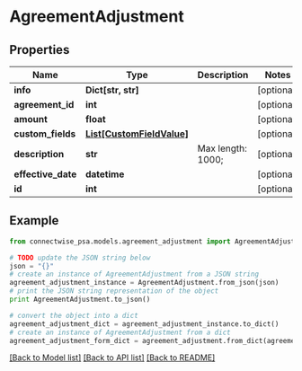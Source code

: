 # AgreementAdjustment


## Properties
Name | Type | Description | Notes
------------ | ------------- | ------------- | -------------
**info** | **Dict[str, str]** |  | [optional] 
**agreement_id** | **int** |  | [optional] 
**amount** | **float** |  | [optional] 
**custom_fields** | [**List[CustomFieldValue]**](CustomFieldValue.md) |  | [optional] 
**description** | **str** |  Max length: 1000; | [optional] 
**effective_date** | **datetime** |  | [optional] 
**id** | **int** |  | [optional] 

## Example

```python
from connectwise_psa.models.agreement_adjustment import AgreementAdjustment

# TODO update the JSON string below
json = "{}"
# create an instance of AgreementAdjustment from a JSON string
agreement_adjustment_instance = AgreementAdjustment.from_json(json)
# print the JSON string representation of the object
print AgreementAdjustment.to_json()

# convert the object into a dict
agreement_adjustment_dict = agreement_adjustment_instance.to_dict()
# create an instance of AgreementAdjustment from a dict
agreement_adjustment_form_dict = agreement_adjustment.from_dict(agreement_adjustment_dict)
```
[[Back to Model list]](../README.md#documentation-for-models) [[Back to API list]](../README.md#documentation-for-api-endpoints) [[Back to README]](../README.md)


